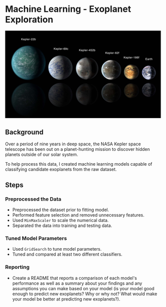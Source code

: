 # Machine Learning - Exoplanet Exploration

![exoplanets.jpg](Images/exoplanets.jpg)

## Background

Over a period of nine years in deep space, the NASA Kepler space telescope has been out on a planet-hunting mission to discover hidden planets outside of our solar system.

To help process this data, I created machine learning models capable of classifying candidate exoplanets from the raw dataset.

## Steps

### Preprocessed the Data

* Preprocessed the dataset prior to fitting model.
* Performed feature selection and removed unnecessary features.
* Used `MinMaxScaler` to scale the numerical data.
* Separated the data into training and testing data.

### Tuned Model Parameters

* Used `GridSearch` to tune model parameters.
* Tuned and compared at least two different classifiers.

### Reporting

* Create a README that reports a comparison of each model's performance as well as a summary about your findings and any assumptions you can make based on your model (is your model good enough to predict new exoplanets? Why or why not? What would make your model be better at predicting new exoplanets?).

